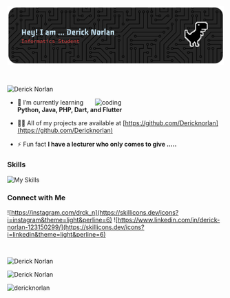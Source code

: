 <!-- Header Banner -->
![Derick Norlan](img/github-header-banner.png)

</br>

<!-- GitHub Trophies -->
![Derick Norlan](https://github-profile-trophy.vercel.app/?username=DerickNorlan&theme=swift&no-frame=true&no-bg=true&margin-w=4)

<img align="right" alt="coding" width="300" src="https://media.tenor.com/nWAHKBp32sYAAAAM/kein-stress.gif">

<!-- About Me -->
- 🌱 I’m currently learning **Python, Java, PHP, Dart, and Flutter**

- 👨‍💻 All of my projects are available at [https://github.com/Dericknorlan](https://github.com/Dericknorlan)

- ⚡ Fun fact **I have a lecturer who only comes to give .....**

<!-- Skills -->
### Skills
![My Skills](https://skillicons.dev/icons?i=html,css,javascript,python,java,php,dart,laravel,mysql,flutter,figma,linux&theme=light&perline=6)

<!-- Socials -->
### Connect with Me
![https://instagram.com/drck_n](https://skillicons.dev/icons?i=instagram&theme=light&perline=6)
![https://www.linkedin.com/in/derick-norlan-123150299/](https://skillicons.dev/icons?i=linkedin&theme=light&perline=6)

</br>

<!-- GitHub stats -->
![Derick Norlan](https://nirzak-streak-stats.vercel.app/?user=DerickNorlan&theme=apprentice&hide_border=false)

![Derick Norlan](https://github-readme-stats.vercel.app/api/top-langs/?username=DerickNorlan&theme=apprentice&hide_border=false&include_all_commits=true&count_private=true&layout=compact)

<!-- views -->
<p align="left"> <img src="https://komarev.com/ghpvc/?username=dericknorlan&label=Profile%20views&color=0e75b6&style=flat" alt="dericknorlan" /> </p>
